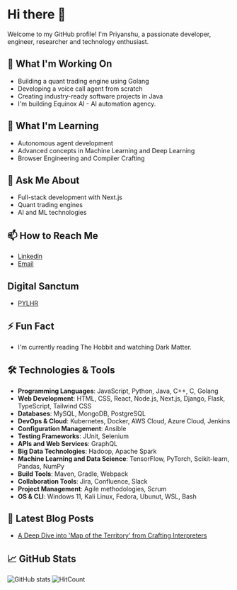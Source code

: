 # Hi there 👋

Welcome to my GitHub profile! I'm Priyanshu, a passionate developer, engineer, researcher and technology enthusiast.

## 🔭 What I'm Working On

- Building a quant trading engine using Golang
- Developing a voice call agent from scratch
- Creating industry-ready software projects in Java
- I'm building Equinox AI - AI automation agency.

## 🌱 What I'm Learning

- Autonomous agent development
- Advanced concepts in Machine Learning and Deep Learning
- Browser Engineering and Compiler Crafting

## 💬 Ask Me About

- Full-stack development with Next.js
- Quant trading engines
- AI and ML technologies

## 📫 How to Reach Me

- [Linkedin](https://www.linkedin.com/in/pylhr)
- [Email](mailto:priyanshulohar1@.com)

## Digital Sanctum
- [PYLHR](https://pylhr.vercel.app)

## ⚡ Fun Fact

- I'm currently reading The Hobbit and watching Dark Matter.

## 🛠 Technologies & Tools

- **Programming Languages**: JavaScript, Python, Java, C++, C, Golang
- **Web Development**: HTML, CSS, React, Node.js, Next.js, Django, Flask, TypeScript, Tailwind CSS
- **Databases**: MySQL, MongoDB, PostgreSQL
- **DevOps & Cloud**: Kubernetes, Docker, AWS Cloud, Azure Cloud, Jenkins
- **Configuration Management**: Ansible
- **Testing Frameworks**: JUnit, Selenium
- **APIs and Web Services**: GraphQL
- **Big Data Technologies**: Hadoop, Apache Spark
- **Machine Learning and Data Science**: TensorFlow, PyTorch, Scikit-learn, Pandas, NumPy
- **Build Tools**: Maven, Gradle, Webpack
- **Collaboration Tools**: Jira, Confluence, Slack
- **Project Management**: Agile methodologies, Scrum
- **OS & CLI**: Windows 11, Kali Linux, Fedora, Ubunut, WSL, Bash

## 📝 Latest Blog Posts

<!-- BLOG-POST-LIST:START -->
- [A Deep Dive into 'Map of the Territory' from Crafting Interpreters](https://www.linkedin.com/pulse/exploring-foundations-deep-dive-map-territory-from-crafting-lohar-ntj6c)
<!-- BLOG-POST-LIST:END -->

## 📈 GitHub Stats

![GitHub stats](https://github-readme-stats.vercel.app/api?username=pylhr&show_icons=true&theme=radical)
![HitCount](https://visitor-badge.laobi.icu/badge?page_id=pylhr/pylhr.svg)

